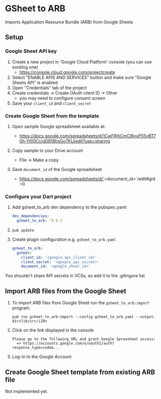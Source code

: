 # GSheet to ARB

Imports Application Resource Bundle (ARB) from Google Sheets 

## Setup

### Google Sheet API key

1. Create a new project in 'Google Cloud Platform' console (you can use existing one) 
    - https://console.cloud.google.com/projectcreate 
2. Select "ENABLE APIS AND SERVICES" button and make sure "Google Sheets API" is enabled
3. Open "Credentials" tab of the project
4. Create credentials -> Create OAuth client ID ->  Other 
    - you may need to configure consent screen
5. Save your `client_id` and `client_secret`

### Create Google Sheet from the template

1. Open sample Google spreadsheet available at:
    - https://docs.google.com/spreadsheets/d/1CwFRjtiCmCl8yvP55yBT70h-Yt00CcigD816hsGo7KU/edit?usp=sharing

2. Copy sample to your Drive account 
    - File -> Make a copy

3. Save `document_id` of the Google spreadsheet
    - https://docs.google.com/spreadsheets/d/`<document_id>`/edit#gid=0

### Configure your Dart project

1. Add gsheet_to_arb dev dependency to the pubspec.yaml
    ```yaml
    dev_dependencies:
      gsheet_to_arb: ^0.0.2
    ```

2. ```pub update```

3. Create plugin configuration e.g. ```gsheet_to_arb.yaml```
    ```yaml
    gsheet_to_arb:
      gsheet:
        client_id: '<google_api_client_id>'
        client_secret: '<google_api_secret>'
        document_id: '<google_sheet_id>'
    ```

 You shouldn't share API secrets in VCSs, so add it to the .gitingore list

## Import ARB files from the Google Sheet

1. To import ARB files from Google Sheet run the `gsheet_to_arb:import` program.

    ```
    pub run gsheet_to_arb:import --config gsheet_to_arb.yaml --output-dir=lib/src/i18n
    ```

2. Click on the link displayed in the console 

    ```
    Please go to the following URL and grant Google Spreasheet access:
      => https://accounts.google.com/o/oauth2/auth?response_type=code&...
    ```

3. Log-in to the Google Account

## Create Google Sheet template from existing ARB file

Not implemented yet.